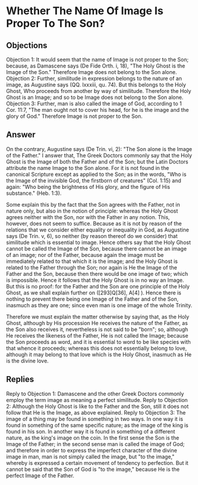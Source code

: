 # Whether The Name Of Image Is Proper To The Son?
## Objections
Objection 1: It would seem that the name of Image is not proper to the Son; because, as Damascene says (De Fide Orth. i, 18), "The Holy Ghost is the Image of the Son." Therefore Image does not belong to the Son alone.
Objection 2: Further, similitude in expression belongs to the nature of an image, as Augustine says (QQ. lxxxiii, qu. 74). But this belongs to the Holy Ghost, Who proceeds from another by way of similitude. Therefore the Holy Ghost is an Image; and so to be Image does not belong to the Son alone.
Objection 3: Further, man is also called the image of God, according to 1 Cor. 11:7, "The man ought not to cover his head, for he is the image and the glory of God." Therefore Image is not proper to the Son.
## Answer
On the contrary, Augustine says (De Trin. vi, 2): "The Son alone is the Image of the Father."
I answer that, The Greek Doctors commonly say that the Holy Ghost is the Image of both the Father and of the Son; but the Latin Doctors attribute the name Image to the Son alone. For it is not found in the canonical Scripture except as applied to the Son; as in the words, "Who is the Image of the invisible God, the firstborn of creatures" (Col. 1:15) and again: "Who being the brightness of His glory, and the figure of His substance." (Heb. 1:3).

Some explain this by the fact that the Son agrees with the Father, not in nature only, but also in the notion of principle: whereas the Holy Ghost agrees neither with the Son, nor with the Father in any notion. This, however, does not seem to suffice. Because as it is not by reason of the relations that we consider either equality or inequality in God, as Augustine says (De Trin. v, 6), so neither (by reason thereof do we consider) that similitude which is essential to image. Hence others say that the Holy Ghost cannot be called the Image of the Son, because there cannot be an image of an image; nor of the Father, because again the image must be immediately related to that which it is the image; and the Holy Ghost is related to the Father through the Son; nor again is He the Image of the Father and the Son, because then there would be one image of two; which is impossible. Hence it follows that the Holy Ghost is in no way an Image. But this is no proof: for the Father and the Son are one principle of the Holy Ghost, as we shall explain further on ([293]Q[36], A[4] ). Hence there is nothing to prevent there being one Image of the Father and of the Son, inasmuch as they are one; since even man is one image of the whole Trinity.

Therefore we must explain the matter otherwise by saying that, as the Holy Ghost, although by His procession He receives the nature of the Father, as the Son also receives it, nevertheless is not said to be "born"; so, although He receives the likeness of the Father, He is not called the Image; because the Son proceeds as word, and it is essential to word to be like species with that whence it proceeds; whereas this does not essentially belong to love, although it may belong to that love which is the Holy Ghost, inasmuch as He is the divine love.
## Replies
Reply to Objection 1: Damascene and the other Greek Doctors commonly employ the term image as meaning a perfect similitude.
Reply to Objection 2: Although the Holy Ghost is like to the Father and the Son, still it does not follow that He is the Image, as above explained.
Reply to Objection 3: The image of a thing may be found in something in two ways. In one way it is found in something of the same specific nature; as the image of the king is found in his son. In another way it is found in something of a different nature, as the king's image on the coin. In the first sense the Son is the Image of the Father; in the second sense man is called the image of God; and therefore in order to express the imperfect character of the divine image in man, man is not simply called the image, but "to the image," whereby is expressed a certain movement of tendency to perfection. But it cannot be said that the Son of God is "to the image," because He is the perfect Image of the Father.